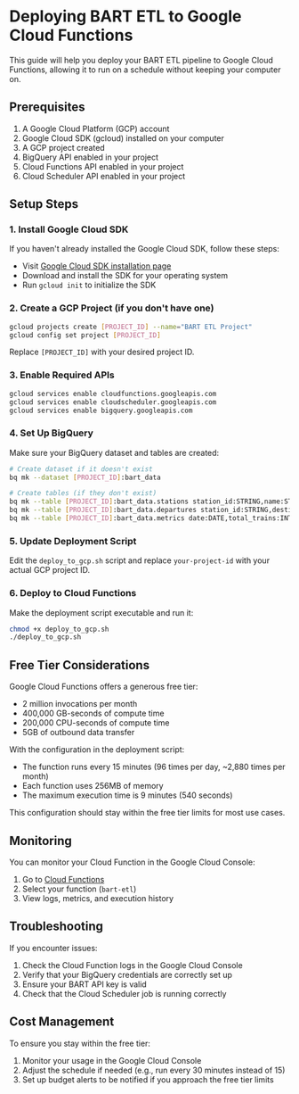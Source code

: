 # Deploying BART ETL to Google Cloud Functions

This guide will help you deploy your BART ETL pipeline to Google Cloud Functions, allowing it to run on a schedule without keeping your computer on.

## Prerequisites

1. A Google Cloud Platform (GCP) account
2. Google Cloud SDK (gcloud) installed on your computer
3. A GCP project created
4. BigQuery API enabled in your project
5. Cloud Functions API enabled in your project
6. Cloud Scheduler API enabled in your project

## Setup Steps

### 1. Install Google Cloud SDK

If you haven't already installed the Google Cloud SDK, follow these steps:

- Visit [Google Cloud SDK installation page](https://cloud.google.com/sdk/docs/install)
- Download and install the SDK for your operating system
- Run `gcloud init` to initialize the SDK

### 2. Create a GCP Project (if you don't have one)

```bash
gcloud projects create [PROJECT_ID] --name="BART ETL Project"
gcloud config set project [PROJECT_ID]
```

Replace `[PROJECT_ID]` with your desired project ID.

### 3. Enable Required APIs

```bash
gcloud services enable cloudfunctions.googleapis.com
gcloud services enable cloudscheduler.googleapis.com
gcloud services enable bigquery.googleapis.com
```

### 4. Set Up BigQuery

Make sure your BigQuery dataset and tables are created:

```bash
# Create dataset if it doesn't exist
bq mk --dataset [PROJECT_ID]:bart_data

# Create tables (if they don't exist)
bq mk --table [PROJECT_ID]:bart_data.stations station_id:STRING,name:STRING,abbr:STRING,latitude:FLOAT,longitude:FLOAT
bq mk --table [PROJECT_ID]:bart_data.departures station_id:STRING,destination:STRING,direction:STRING,estimated_minutes:INTEGER,platform:STRING,bike_flag:BOOLEAN,delay:INTEGER,color:STRING,length:INTEGER,timestamp:TIMESTAMP
bq mk --table [PROJECT_ID]:bart_data.metrics date:DATE,total_trains:INTEGER,avg_delay:FLOAT,delayed_trains:INTEGER
```

### 5. Update Deployment Script

Edit the `deploy_to_gcp.sh` script and replace `your-project-id` with your actual GCP project ID.

### 6. Deploy to Cloud Functions

Make the deployment script executable and run it:

```bash
chmod +x deploy_to_gcp.sh
./deploy_to_gcp.sh
```

## Free Tier Considerations

Google Cloud Functions offers a generous free tier:

- 2 million invocations per month
- 400,000 GB-seconds of compute time
- 200,000 CPU-seconds of compute time
- 5GB of outbound data transfer

With the configuration in the deployment script:
- The function runs every 15 minutes (96 times per day, ~2,880 times per month)
- Each function uses 256MB of memory
- The maximum execution time is 9 minutes (540 seconds)

This configuration should stay within the free tier limits for most use cases.

## Monitoring

You can monitor your Cloud Function in the Google Cloud Console:

1. Go to [Cloud Functions](https://console.cloud.google.com/functions)
2. Select your function (`bart-etl`)
3. View logs, metrics, and execution history

## Troubleshooting

If you encounter issues:

1. Check the Cloud Function logs in the Google Cloud Console
2. Verify that your BigQuery credentials are correctly set up
3. Ensure your BART API key is valid
4. Check that the Cloud Scheduler job is running correctly

## Cost Management

To ensure you stay within the free tier:

1. Monitor your usage in the Google Cloud Console
2. Adjust the schedule if needed (e.g., run every 30 minutes instead of 15)
3. Set up budget alerts to be notified if you approach the free tier limits 